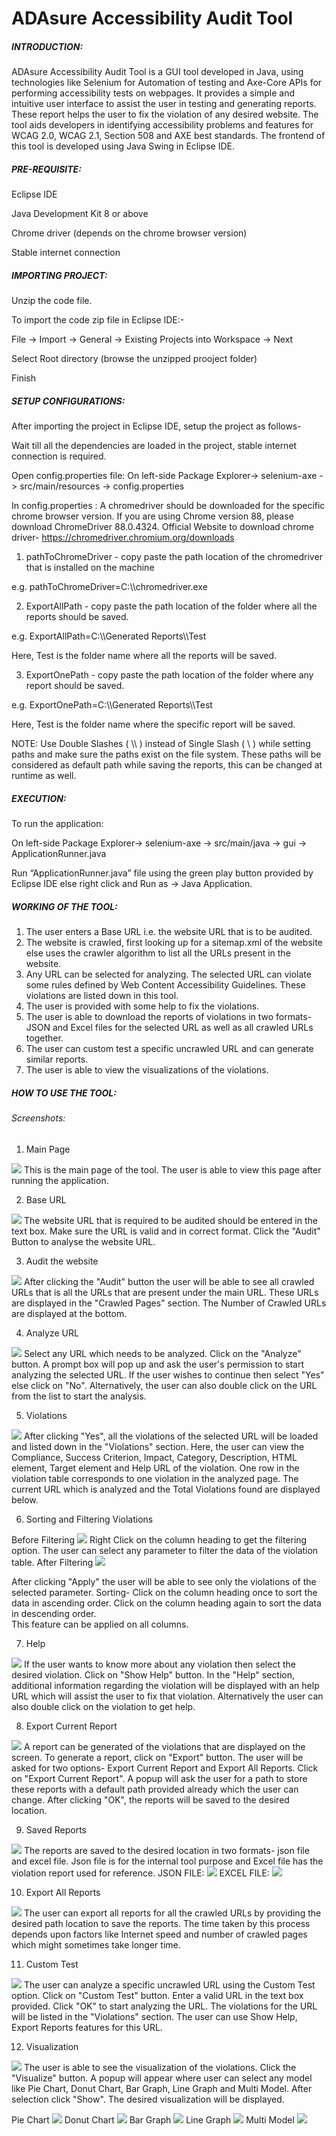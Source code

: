 # ADAsure Accessibility Audit Tool 
##### INTRODUCTION:
ADAsure Accessibility Audit Tool  is a GUI tool developed in Java, using technologies like Selenium for Automation of testing and Axe-Core APIs for performing accessibility tests on webpages. It provides a simple and intuitive user interface to assist the user in testing and generating reports. These report helps the user to fix the violation of any desired website. The tool aids developers in identifying accessibility problems and features for WCAG 2.0, WCAG 2.1, Section 508 and AXE best standards. The frontend of this tool is developed using Java Swing in Eclipse IDE.

##### PRE-REQUISITE:
Eclipse IDE

Java Development Kit 8 or above 

Chrome driver (depends on the chrome browser version)

Stable internet connection

##### IMPORTING PROJECT:
Unzip the code file.

To import the code zip file in Eclipse IDE:-

File -> Import -> General -> Existing Projects into Workspace -> Next

Select Root directory (browse the unzipped prooject folder)

Finish

##### SETUP CONFIGURATIONS:
After importing the project in Eclipse IDE, setup the project as follows-

Wait till all the dependencies are loaded in the project, stable internet connection is required. 

Open config.properties file:
On left-side Package Explorer-> selenium-axe -> src/main/resources -> config.properties

In config.properties : 
A chromedriver should be downloaded for the specific chrome browser version. If you are using Chrome version 88, please download ChromeDriver 88.0.4324.
Official Website to download chrome driver- https://chromedriver.chromium.org/downloads 

1. pathToChromeDriver - copy paste the path location of the chromedriver that is installed on the machine 

 e.g. pathToChromeDriver=C:\\\\chromedriver.exe

2. ExportAllPath - copy paste the path location of the folder where all the reports should be saved. 

 e.g. ExportAllPath=C:\\\\Generated Reports\\\\Test

Here, Test is the folder name where all the reports will be saved. 

3. ExportOnePath - copy paste the path location of the folder where any report should be saved.

 e.g. ExportOnePath=C:\\\\Generated Reports\\\\Test

Here, Test is the folder name where the specific report will be saved.

NOTE: Use Double Slashes ( \\\\ ) instead of Single Slash ( \\ ) while setting paths and make sure the paths exist on the file system.
These paths will be considered as default path while saving the reports, this can be changed at runtime as well. 

##### EXECUTION:
To run the application:

On left-side Package Explorer-> selenium-axe -> src/main/java -> gui -> ApplicationRunner.java

Run “ApplicationRunner.java” file using the green play button provided by Eclipse IDE else right click and Run as -> Java Application.  

##### WORKING OF THE TOOL:
1. The user enters a Base URL i.e. the website URL that is to be audited. 
2. The website is crawled, first looking up for a sitemap.xml of the website else uses the crawler algorithm to list all the URLs present in the website.
3. Any URL can be selected for analyzing. The selected URL can violate some rules defined by Web Content Accessibility Guidelines. These violations are listed down in this tool.
4. The user is provided with some help to fix the violations.
5. The user is able to download the reports of violations in two formats- JSON and Excel files for the selected URL as well as all crawled URLs together.
6. The user can custom test a specific uncrawled URL and can generate similar reports.
7. The user is able to view the visualizations of the violations.


##### HOW TO USE THE TOOL:
###### Screenshots:
1. Main Page 
 <img src='./javautility1screenshots/mainpage.png'>
This is the main page of the tool. The user is able to view this page after running the application. 

2. Base URL
 <img src='./javautility1screenshots/baseurl.png'>
The website URL that is required to be audited should be entered in the text box. Make sure the URL is valid and in correct format. Click the "Audit" Button to analyse the website URL. 

3. Audit the website
 <img src='./javautility1screenshots/auditwebsite.png'>
After clicking the "Audit" button the user will be able to see all crawled URLs that is all the URLs that are present under the main URL. These URLs are displayed in the "Crawled Pages" section. The Number of Crawled URLs are displayed at the bottom.

4. Analyze URL
 <img src='./javautility1screenshots/analyzeurl.png'>
Select any URL which needs to be analyzed. Click on the "Analyze" button. A prompt box will pop up and ask the user's permission to start analyzing the selected URL. If the user wishes to continue then select "Yes" else click on "No". Alternatively, the user can also double click on the URL from the list to start the analysis.  

5. Violations
 <img src='./javautility1screenshots/violations.png'> 
After clicking "Yes", all the violations of the selected URL will be loaded and listed down in the "Violations" section. Here, the user can view the Compliance, Success Criterion, Impact, Category, Description, HTML element, Target element and Help URL of the violation. One row in the violation table corresponds to one violation in the analyzed page. The current URL which is analyzed and the Total Violations found are displayed below. 

6. Sorting and Filtering Violations

Before Filtering
 <img src='./javautility1screenshots/beforefiltering.png'> 
Right Click on the column heading to get the filtering option. The user can select any parameter to filter the data of the violation table.
After Filtering
 <img src='./javautility1screenshots/afterfiltering.png'> 
 
After clicking "Apply" the user will be able to see only the violations of the selected parameter. 
Sorting- Click on the column heading once to sort the data in ascending order. Click on the column heading again to sort the data in descending order.  
This feature can be applied on all columns.

7. Help 
 <img src='./javautility1screenshots/help.png'> 
If the user wants to know more about any violation then select the desired violation. Click on "Show Help" button. In the "Help" section, additional information regarding the violation will be displayed with an help URL which will assist the user to fix that violation. Alternatively the user can also double click on the violation to get help.

8. Export Current Report 
 <img src='./javautility1screenshots/currentreport.png'>
A report can be generated of the violations that are displayed on the screen. To generate a report, click on "Export" button. The user will be asked for two options- Export Current Report and Export All Reports. Click on "Export Current Report". A popup will ask the user for a path to store these reports with a default path provided already which the user can change. After clicking "OK", the reports will be saved to the desired location. 

9. Saved Reports
 <img src='./javautility1screenshots/savedreports.png'> 
The reports are saved to the desired location in two formats- json file and excel file. Json file is for the internal tool purpose and Excel file has the violation report used for reference.
 JSON FILE:
 <img src='./javautility1screenshots/json.png'>
EXCEL FILE:
 <img src='./javautility1screenshots/excel.png'> 

10. Export All Reports
 <img src='./javautility1screenshots/allreports.png'> 
The user can export all reports for all the crawled URLs by providing the desired path location to save the reports. The time taken by this process depends upon factors like Internet speed and number of crawled pages which might sometimes take longer time.

11. Custom Test
 <img src='./javautility1screenshots/customtest.png'> 
The user can analyze a specific uncrawled URL using the Custom Test option. Click on "Custom Test" button. Enter a valid URL in the text box provided. Click "OK" to start analyzing the URL. The violations for the URL will be listed in the "Violations" section. The user can use Show Help, Export Reports features for this URL. 

12. Visualization
 <img src='./javautility1screenshots/visualization.png'> 
The user is able to see the visualization of the violations. Click the "Visualize" button. A popup will appear where user can select any model like Pie Chart, Donut Chart, Bar Graph, Line Graph and Multi Model. After selection click "Show". The desired visualization will be displayed.

Pie Chart
 <img src='./javautility1screenshots/piechart.png'> 
Donut Chart
 <img src='./javautility1screenshots/donutchart.png'> 
Bar Graph
 <img src='./javautility1screenshots/bargraph.png'> 
Line Graph
 <img src='./javautility1screenshots/linegraph.png'> 
Multi Model
 <img src='./javautility1screenshots/multimodel.png'>
 



